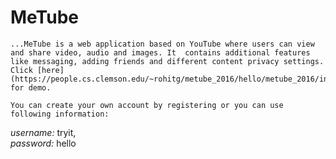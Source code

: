 # MeTube
	...MeTube is a web application based on YouTube where users can view and share video, audio and images. It	contains additional features like messaging, adding friends and different content privacy settings. Click [here] (https://people.cs.clemson.edu/~rohitg/metube_2016/hello/metube_2016/index.php) for demo.
	
	You can create your own account by registering or you can use following information:
	
  *username:* tryit,  
  *password:* hello
